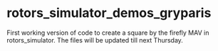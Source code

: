 # rotors_simulator_demos_gryparis
First working version of code to create a square by the firefly MAV in rotors_simulator. 
The files will be updated till next Thursday.
